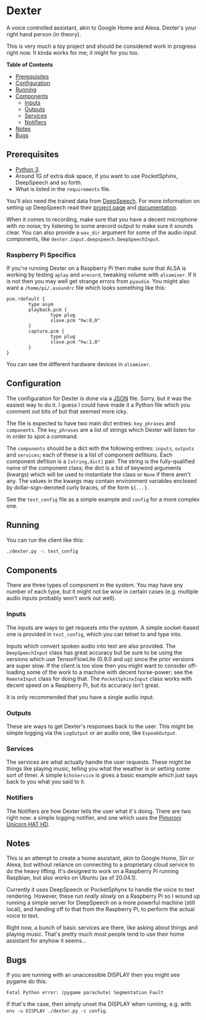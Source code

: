 # Dexter

A voice controlled assistant, akin to Google Home and Alexa. Dexter's your right hand person (in theory).

This is very much a toy project and should be considered work in progress right now. It kinda works for me; it might for you too.

**Table of Contents**

- [Prerequisites](#prerequisites)
- [Configuration](#configuration)
- [Running](#running)
- [Components](#components)
  - [Inputs](#inputs)
  - [Outputs](#outputs)
  - [Services](#services)
  - [Notifiers](#notifiers)
- [Notes](#notes)
- [Bugs](#bugs)


## Prerequisites

* [Python 3](https://www.python.org/).
* Around 1G of extra disk space, if you want to use PocketSphinx, DeepSpeech and so forth.
* What is listed in the `requirements` file.

You'll also need the trained data from [DeepSpeech](https://github.com/mozilla/DeepSpeech). For more information on setting up DeepSpeech read their [project page](https://github.com/mozilla/DeepSpeech) and [documentation](https://deepspeech.readthedocs.io/).

When it comes to recording, make sure that you have a decent microphone with no noise; try listening to some arecord output to make sure it sounds clear. You can also provide a `wav_dir` argument for some of the audio input components, like `dexter.input.deepspeech.DeepSpeechInput`.

### Raspberry Pi Specifics

If you're running Dexter on a Raspberry Pi then make sure that ALSA is working by testing `aplay` and `arecord`, tweaking volume with `alsamixer`. If it is not then you may well get strange errors from `pyaudio`. You might also want a `/home/pi/.asoundrc` file which looks something like this:
```
pcm.!default {
        type asym
        playback.pcm {
                type plug
                slave.pcm "hw:0,0"
        }
        capture.pcm {
                type plug
                slave.pcm "hw:1,0"
        } 
}
```
You can see the different hardware devices in `alsamixer`.

## Configuration

The configuration for Dexter is done via a [JSON](https://json.org/) file. Sorry, but it was the easiest way to do it. I guess I could have made it a Python file which you comment out bits of but that seemed more icky.

The file is expected to have two main dict entries: `key_phrases` and `components`. The `key_phrases` are a list of strings which Dexter will listen for in order to spot a command.

The `components` should be a dict with the following entires: `inputs`, `outputs` and `services`; each of these is a list of component defitions. Each component defition is a `[string,dict]` pair. The string is the fully-qualified name of the component class; the dict is a list of keyword arguments (kwargs) which will be used to instantiate the class or `None` if there aren't any. The values in the kwargs may contain environment variables enclosed by dollar-sign-denoted curly braces, of the form `${...}`.

See the `test_config` file as a simple example and `config` for a more complex one.

## Running

You can run the client like this:

```bash
./dexter.py -c test_config
```

## Components

There are three types of component in the system. You may have any number of each type, but it might not be wise in certain cases (e.g. multiple audio inputs probably won't work out well).

### Inputs

The inputs are ways to get requests into the system. A simple socket-based one is provided in `test_config`, which you can telnet to and type into.

Inputs which convert spoken audio into text are also provided. The `DeepSpeechInput` class has great accuracy but be sure to be using the versions which use TensorFlowLite (0.9.0 and up) since the prior versions are super slow. If the client is too slow then you might want to consider off-loading some of the work to a machine with decent horse-power; see the `RemoteInput` class for doing that. The `PocketSphinxInput` class works with decent speed on a Raspberry Pi, but its accuracy isn't great. 

It is only recommended that you have a single audio input.


### Outputs

These are ways to get Dexter's responses back to the user. This might be simple logging via the `LogOutput` or an audio one, like `EspeakOutput`.

### Services

The services are what actually handle the user requests. These might be things like playing music, telling you what the weather is or setting some sort of timer. A simple `EchoService` is gives a basic example which just says back to you what you said to it.

### Notifiers

The Notifiers are how Dexter tells the user what it's doing. There are two right now: a simple logging notifier, and one which uses the [Pimoroni Unicorn HAT HD](https://shop.pimoroni.com/products/unicorn-hat-hd).


## Notes

This is an attempt to create a home assistant, akin to Google Home, Siri or Alexa, but without reliance on connecting to a proprietary cloud service to do the heavy lifting. It's designed to work on a Raspberry Pi running Raspbian, but also works on Ubuntu (as of 20.04.1).

Currently it uses DeepSpeech or PocketSphynx to handle the voice to text rendering. However, these run *really slowly* on a Raspberry Pi so I wound up running a simple server for DeepSpeech on a more powerful machine (still local), and handing off to that from the Raspberry Pi, to perform the actual voice to text.

Right now, a bunch of basic services are there, like asking about things and playing music. That's pretty much most people tend to use their home assistant for anyhow it seems...

## Bugs

If you are running with an unaccessible DISPLAY then you might see pygame do this:
```
Fatal Python error: (pygame parachute) Segmentation Fault
```
If that's the case, then simply unset the DISPLAY when running, e.g. with `env -u DISPLAY ./dexter.py -c config`.
